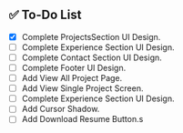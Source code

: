 ## ✅ To-Do List

- [x] Complete ProjectsSection UI Design.
- [ ] Complete Experience Section UI Design.
- [ ] Complete Contact Section UI Design.
- [ ] Complete Footer UI Design.
- [ ] Add View All Project Page.
- [ ] Add View Single Project Screen.
- [ ] Complete Experience Section UI Design.
- [ ] Add Cursor Shadow.
- [ ] Add Download Resume Button.s
